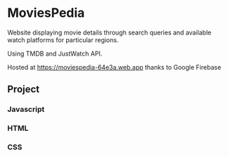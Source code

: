 # MoviesPedia
Website displaying movie details through search queries and available watch platforms
for particular regions.

Using TMDB and JustWatch API.

Hosted at https://moviespedia-64e3a.web.app thanks to Google Firebase

## Project
### Javascript
### HTML
### CSS
